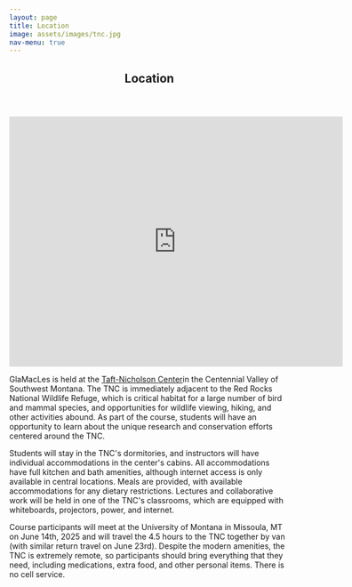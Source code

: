 ```yaml
---
layout: page
title: Location
image: assets/images/tnc.jpg
nav-menu: true
---
```



<!-- Main -->
<div id="main" class="alt">
<!-- One -->
<section id="one">
	<div class="inner">
		<header class="major">
			<h1>Location</h1>
		</header>
<!-- Text stuff -->

<iframe src="https://www.google.com/maps/embed?pb=!1m14!1m12!1m3!1d3325.5431113780674!2d-111.81239287715609!3d44.59797847069924!2m3!1f0!2f0!3f0!3m2!1i1024!2i768!4f13.1!5e1!3m2!1sen!2sus!4v1701447726100!5m2!1sen!2sus" width="600" height="450" style="border:0;" allowfullscreen="" loading="lazy" referrerpolicy="no-referrer-when-downgrade"></iframe>
<p>GlaMacLes is held at the <a href="https://taft-nicholson.utah.edu/facilities-accommodations/index.php">Taft-Nicholson Center</a>in the Centennial Valley of Southwest Montana.   The TNC is immediately adjacent to the Red Rocks National Wildlife Refuge, which is critical habitat for a large number of bird and mammal species, and opportunities for wildlife viewing, hiking, and other activities abound.  As part of the course, students will have an opportunity to learn about the unique research and conservation efforts centered around the TNC.</p>

<p> Students will stay in the TNC's dormitories, and instructors will have individual accommodations in the center's cabins.  All accommodations have full kitchen and bath amenities, although internet access is only available in central locations.  Meals are provided, with available accommodations for any dietary restrictions.  Lectures and collaborative work will be held in one of the TNC's classrooms, which are equipped with whiteboards, projectors, power, and internet. </p>

<p> Course participants will meet at the University of Montana in Missoula, MT on June 14th, 2025 and will travel the 4.5 hours to the TNC together by van (with similar return travel on June 23rd).  Despite the modern amenities, the TNC is extremely remote, so participants should bring everything that they need, including medications, extra food, and other personal items.  There is no cell service.  
